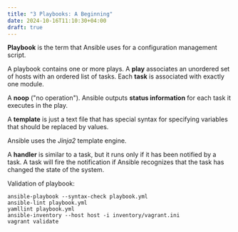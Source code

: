 ```yaml
---
title: "3 Playbooks: A Beginning"
date: 2024-10-16T11:10:30+04:00
draft: true
---
```


**Playbook** is the term that Ansible uses for a configuration management script.

A playbook contains one or more plays.
A **play** associates an unordered set of hosts with an ordered list of tasks.
Each **task** is associated with exactly one module.

A **noop** ("no operation").
Ansible outputs **status information** for each task it executes in the play.

A **template** is just a text file that has special syntax
for specifying variables that should be replaced by values.

Ansible uses the _Jinja2_ template engine.

A **handler** is similar to a task, but it runs only if it has been notified by a task.
A task will fire the notification if
Ansible recognizes that the task has changed the state of the system.

Validation of playbook:

```
ansible-playbook --syntax-check playbook.yml
ansible-lint playbook.yml
yamllint playbook.yml
ansible-inventory --host host -i inventory/vagrant.ini
vagrant validate
```
